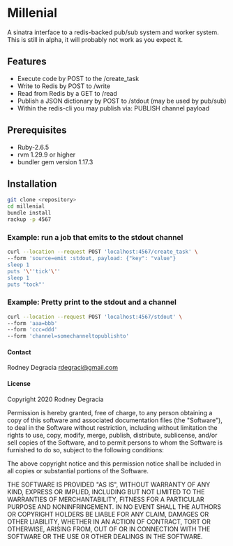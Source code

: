 # Millenial

A sinatra interface to a redis-backed pub/sub system and worker system. This is still in alpha, it will probably not work as you expect it.

## Features
* Execute code by POST to the /create_task 
* Write to Redis by POST to /write 
* Read from Redis by a GET to /read
* Publish a JSON dictionary by POST to /stdout (may be used by pub/sub)
* Within the redis-cli you may publish via: PUBLISH channel payload

## Prerequisites
* Ruby-2.6.5
* rvm 1.29.9 or higher
* bundler gem version 1.17.3

## Installation

```sh
git clone <repository>
cd millenial
bundle install
rackup -p 4567
```

### Example: run a job that emits to the stdout channel
```sh
curl --location --request POST 'localhost:4567/create_task' \
--form 'source=emit :stdout, payload: {"key": "value"}
sleep 1
puts '\''tick'\''
sleep 1
puts "tock"'
```

### Example: Pretty print to the stdout and a channel
```sh
curl --location --request POST 'localhost:4567/stdout' \
--form 'aaa=bbb'
--form 'ccc=ddd'
--form 'channel=somechanneltopublishto'
```

#### Contact
Rodney Degracia
rdegraci@gmail.com

#### License

Copyright 2020 Rodney Degracia

Permission is hereby granted, free of charge, to any person obtaining a copy 
of this software and associated documentation files (the "Software"), to deal
 in the Software without restriction, including without limitation the rights
  to use, copy, modify, merge, publish, distribute, sublicense, and/or sell 
  copies of the Software, and to permit persons to whom the Software is 
  furnished to do so, subject to the following conditions:

The above copyright notice and this permission notice shall be included in 
all copies or substantial portions of the Software.

THE SOFTWARE IS PROVIDED "AS IS", WITHOUT WARRANTY OF ANY KIND, EXPRESS OR 
IMPLIED, INCLUDING BUT NOT LIMITED TO THE WARRANTIES OF MERCHANTABILITY, 
FITNESS FOR A PARTICULAR PURPOSE AND NONINFRINGEMENT. IN NO EVENT SHALL THE 
AUTHORS OR COPYRIGHT HOLDERS BE LIABLE FOR ANY CLAIM, DAMAGES OR OTHER 
LIABILITY, WHETHER IN AN ACTION OF CONTRACT, TORT OR OTHERWISE, ARISING 
FROM, OUT OF OR IN CONNECTION WITH THE SOFTWARE OR THE USE OR OTHER 
DEALINGS IN THE SOFTWARE.